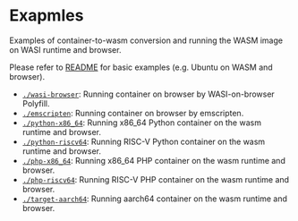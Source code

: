 # Exapmles 

Examples of container-to-wasm conversion and running the WASM image on WASI runtime and browser.

Please refer to [README](./../README.md) for basic examples (e.g. Ubuntu on WASM and browser).

- [`./wasi-browser`](./wasi-browser/): Running container on browser by WASI-on-browser Polyfill.
- [`./emscripten`](./emscripten/): Running container on browser by emscripten.
- [`./python-x86_64`](./python-x86_64/): Running x86_64 Python container on the wasm runtime and browser.
- [`./python-riscv64`](./python-riscv64/): Running RISC-V Python container on the wasm runtime and browser.
- [`./php-x86_64`](./php-x86_64/): Running x86_64 PHP container on the wasm runtime and browser.
- [`./php-riscv64`](./php-riscv64/): Running RISC-V PHP container on the wasm runtime and browser.
- [`./target-aarch64`](./target-aarch64/): Running aarch64 container on the wasm runtime and browser.
